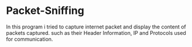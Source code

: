 # Packet-Sniffing
In this program i tried to capture internet packet and display the content of packets captured. such as their Header Information, IP and Protocols used for communication. 
